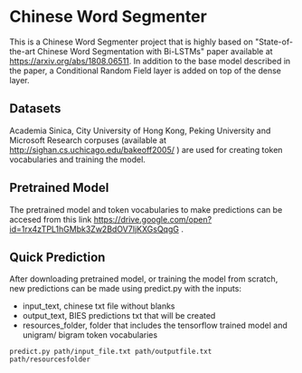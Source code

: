 # Chinese Word Segmenter

This is a  Chinese Word Segmenter project that is highly based on "State-of-the-art Chinese Word Segmentation with Bi-LSTMs" paper available
at https://arxiv.org/abs/1808.06511. 
In addition to the base model described in the paper, a Conditional Random Field layer is added on top of the dense layer. 


## Datasets
Academia Sinica, City University of Hong Kong, Peking University and Microsoft Research corpuses (available at 
http://sighan.cs.uchicago.edu/bakeoff2005/ ) are used for creating token vocabularies and training the model. 

## Pretrained Model
The pretrained model and token vocabularies to make predictions can be accesed from this link https://drive.google.com/open?id=1rx4zTPL1hGMbk3Zw2BdOV7IjKXGsQqgG .

## Quick Prediction
After downloading pretrained model, or training the model from scratch, new predictions can be made using
predict.py with the inputs:
  - input_text, chinese txt file without blanks
  - output_text, BIES predictions txt that will be created
  - resources_folder, folder that includes the tensorflow trained model and unigram/ bigram token vocabularies

```
predict.py path/input_file.txt path/outputfile.txt path/resourcesfolder
```

